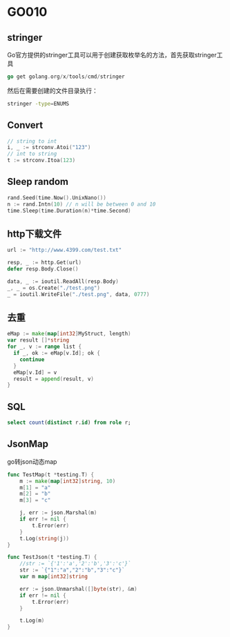 # GO010

## stringer

Go官方提供的stringer工具可以用于创建获取枚举名的方法，首先获取stringer工具

```go
go get golang.org/x/tools/cmd/stringer
```

然后在需要创建的文件目录执行：

```bash
stringer -type=ENUMS
```



## Convert

```go
// string to int
i, _ := strconv.Atoi("123")
// int to string
t := strconv.Itoa(123)
```



## Sleep random

```go
rand.Seed(time.Now().UnixNano())
n := rand.Intn(10) // n will be between 0 and 10
time.Sleep(time.Duration(n)*time.Second)
```



## http下载文件

```go
url := "http://www.4399.com/test.txt"

resp, _ := http.Get(url)
defer resp.Body.Close()

data, _ := ioutil.ReadAll(resp.Body)
_, _ = os.Create("./test.png")
_ = ioutil.WriteFile("./test.png", data, 0777)
```



## 去重

```go
eMap := make(map[int32]MyStruct, length)
var result []*string
for _, v := range list {
  if _, ok := eMap[v.Id]; ok {
    continue
  }
  eMap[v.Id] = v
  result = append(result, v)
}
```



## SQL

```sql
select count(distinct r.id) from role r;
```



## JsonMap

go转json动态map

```go
func TestMap(t *testing.T) {
	m := make(map[int32]string, 10)
	m[1] = "a"
	m[2] = "b"
	m[3] = "c"

	j, err := json.Marshal(m)
	if err != nil {
		t.Error(err)
	}
	t.Log(string(j))
}
```

```go
func TestJson(t *testing.T) {
	//str := `{'1':'a','2':'b','3':'c'}`
	str := `{"1":"a","2":"b","3":"c"}`
	var m map[int32]string

	err := json.Unmarshal([]byte(str), &m)
	if err != nil {
		t.Error(err)
	}

	t.Log(m)
}
```

